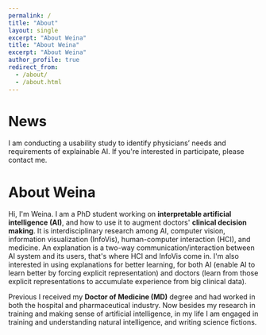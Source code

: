 ```yaml
---
permalink: /
title: "About"
layout: single
excerpt: "About Weina"
title: "About Weina"
excerpt: "About Weina"
author_profile: true
redirect_from:
  - /about/
  - /about.html
---
```

News
======
I am conducting a usability study to identify physicians’ needs and requirements of explainable AI. If you're interested in participate, please contact me.

About Weina
======
Hi, I'm Weina. I am a PhD student working on **interpretable artificial intelligence (AI)**, and how to use it to augment doctors' **clinical decision making**. It is interdisciplinary research among AI, computer vision, information visualization (InfoVis), human-computer interaction (HCI), and medicine. An explanation is a two-way communication/interaction between AI system and its users, that's where HCI and InfoVis come in. I'm also interested in using explanations for better learning, for both AI (enable AI to learn better by forcing explicit representation) and doctors (learn from those explicit representations to accumulate experience from big clinical data).

Previous I received my **Doctor of Medicine (MD)** degree and had worked in both the hospital and pharmaceutical industry. Now besides my research in training and making sense of artificial intelligence, in my life I am engaged in training and understanding natural intelligence, and writing science fictions.
